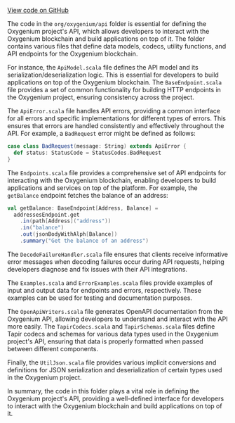 [View code on GitHub](https://github.com/oxygenium/oxygenium/.autodoc/docs/json/api/src/main)

The code in the `org/oxygenium/api` folder is essential for defining the Oxygenium project's API, which allows developers to interact with the Oxygenium blockchain and build applications on top of it. The folder contains various files that define data models, codecs, utility functions, and API endpoints for the Oxygenium blockchain.

For instance, the `ApiModel.scala` file defines the API model and its serialization/deserialization logic. This is essential for developers to build applications on top of the Oxygenium blockchain. The `BaseEndpoint.scala` file provides a set of common functionality for building HTTP endpoints in the Oxygenium project, ensuring consistency across the project.

The `ApiError.scala` file handles API errors, providing a common interface for all errors and specific implementations for different types of errors. This ensures that errors are handled consistently and effectively throughout the API. For example, a `BadRequest` error might be defined as follows:

```scala
case class BadRequest(message: String) extends ApiError {
  def status: StatusCode = StatusCodes.BadRequest
}
```

The `Endpoints.scala` file provides a comprehensive set of API endpoints for interacting with the Oxygenium blockchain, enabling developers to build applications and services on top of the platform. For example, the `getBalance` endpoint fetches the balance of an address:

```scala
val getBalance: BaseEndpoint[Address, Balance] =
  addressesEndpoint.get
    .in(path[Address]("address"))
    .in("balance")
    .out(jsonBodyWithAlph[Balance])
    .summary("Get the balance of an address")
```

The `DecodeFailureHandler.scala` file ensures that clients receive informative error messages when decoding failures occur during API requests, helping developers diagnose and fix issues with their API integrations.

The `Examples.scala` and `ErrorExamples.scala` files provide examples of input and output data for endpoints and errors, respectively. These examples can be used for testing and documentation purposes.

The `OpenApiWriters.scala` file generates OpenAPI documentation from the Oxygenium API, allowing developers to understand and interact with the API more easily. The `TapirCodecs.scala` and `TapirSchemas.scala` files define Tapir codecs and schemas for various data types used in the Oxygenium project's API, ensuring that data is properly formatted when passed between different components.

Finally, the `UtilJson.scala` file provides various implicit conversions and definitions for JSON serialization and deserialization of certain types used in the Oxygenium project.

In summary, the code in this folder plays a vital role in defining the Oxygenium project's API, providing a well-defined interface for developers to interact with the Oxygenium blockchain and build applications on top of it.

